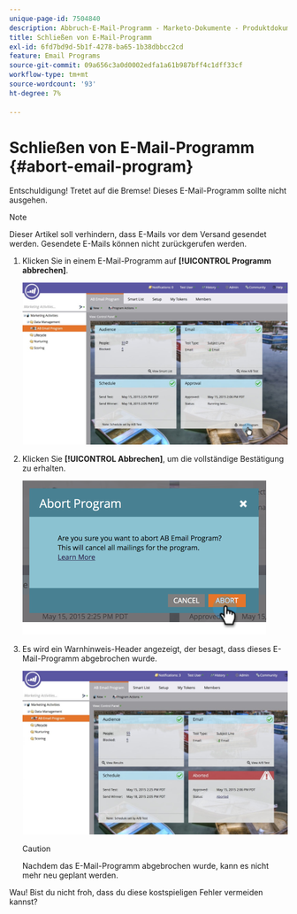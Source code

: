 ```yaml
---
unique-page-id: 7504840
description: Abbruch-E-Mail-Programm - Marketo-Dokumente - Produktdokumentation
title: Schließen von E-Mail-Programm
exl-id: 6fd7bd9d-5b1f-4278-ba65-1b38dbbcc2cd
feature: Email Programs
source-git-commit: 09a656c3a0d0002edfa1a61b987bff4c1dff33cf
workflow-type: tm+mt
source-wordcount: '93'
ht-degree: 7%

---
```


# Schließen von E-Mail-Programm {#abort-email-program}

Entschuldigung! Tretet auf die Bremse! Dieses E-Mail-Programm sollte nicht ausgehen.

>[!NOTE]
>
>Dieser Artikel soll verhindern, dass E-Mails vor dem Versand gesendet werden. Gesendete E-Mails können nicht zurückgerufen werden.

1. Klicken Sie in einem E-Mail-Programm auf **[!UICONTROL Programm abbrechen]**.

   ![](assets/dashboardleads.jpg)

1. Klicken Sie **[!UICONTROL Abbrechen]**, um die vollständige Bestätigung zu erhalten.

   ![](assets/image2015-5-20-15-3a24-3a35.png)

1. Es wird ein Warnhinweis-Header angezeigt, der besagt, dass dieses E-Mail-Programm abgebrochen wurde.

   ![](assets/dashboardleadchange2.jpg)

   >[!CAUTION]
   >
   >Nachdem das E-Mail-Programm abgebrochen wurde, kann es nicht mehr neu geplant werden.

Wau! Bist du nicht froh, dass du diese kostspieligen Fehler vermeiden kannst?
